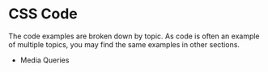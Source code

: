 # CSS Code
The code examples are broken down by topic. As code is often an example of multiple topics, you may find the same examples in other sections. 

* Media Queries
